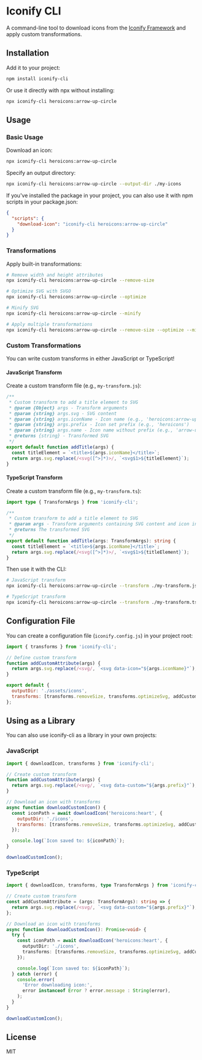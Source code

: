 # Iconify CLI

A command-line tool to download icons from the [Iconify Framework](https://iconify.design/) and
apply custom transformations.

## Installation

Add it to your project:

```bash
npm install iconify-cli
```

Or use it directly with npx without installing:

```bash
npx iconify-cli heroicons:arrow-up-circle
```

## Usage

### Basic Usage

Download an icon:

```bash
npx iconify-cli heroicons:arrow-up-circle
```

Specify an output directory:

```bash
npx iconify-cli heroicons:arrow-up-circle --output-dir ./my-icons
```

If you've installed the package in your project, you can also use it with npm scripts in your
package.json:

```json
{
  "scripts": {
    "download-icon": "iconify-cli heroicons:arrow-up-circle"
  }
}
```

### Transformations

Apply built-in transformations:

```bash
# Remove width and height attributes
npx iconify-cli heroicons:arrow-up-circle --remove-size

# Optimize SVG with SVGO
npx iconify-cli heroicons:arrow-up-circle --optimize

# Minify SVG
npx iconify-cli heroicons:arrow-up-circle --minify

# Apply multiple transformations
npx iconify-cli heroicons:arrow-up-circle --remove-size --optimize --minify
```

### Custom Transformations

You can write custom transforms in either JavaScript or TypeScript!

#### JavaScript Transform

Create a custom transform file (e.g., `my-transform.js`):

```js
/**
 * Custom transform to add a title element to SVG
 * @param {Object} args - Transform arguments
 * @param {string} args.svg - SVG content
 * @param {string} args.iconName - Icon name (e.g., 'heroicons:arrow-up-circle')
 * @param {string} args.prefix - Icon set prefix (e.g., 'heroicons')
 * @param {string} args.name - Icon name without prefix (e.g., 'arrow-up-circle')
 * @returns {string} - Transformed SVG
 */
export default function addTitle(args) {
  const titleElement = `<title>${args.iconName}</title>`;
  return args.svg.replace(/<svg([^>]*)>/, `<svg$1>${titleElement}`);
}
```

#### TypeScript Transform

Create a custom transform file (e.g., `my-transform.ts`):

```ts
import type { TransformArgs } from 'iconify-cli';

/**
 * Custom transform to add a title element to SVG
 * @param args - Transform arguments containing SVG content and icon information
 * @returns The transformed SVG
 */
export default function addTitle(args: TransformArgs): string {
  const titleElement = `<title>${args.iconName}</title>`;
  return args.svg.replace(/<svg([^>]*)>/, `<svg$1>${titleElement}`);
}
```

Then use it with the CLI:

```bash
# JavaScript transform
npx iconify-cli heroicons:arrow-up-circle --transform ./my-transform.js

# TypeScript transform
npx iconify-cli heroicons:arrow-up-circle --transform ./my-transform.ts
```

## Configuration File

You can create a configuration file (`iconify.config.js`) in your project root:

```js
import { transforms } from 'iconify-cli';

// Define custom transform
function addCustomAttribute(args) {
  return args.svg.replace(/<svg/, `<svg data-icon="${args.iconName}"`);
}

export default {
  outputDir: './assets/icons',
  transforms: [transforms.removeSize, transforms.optimizeSvg, addCustomAttribute],
};
```

## Using as a Library

You can also use iconify-cli as a library in your own projects:

### JavaScript

```js
import { downloadIcon, transforms } from 'iconify-cli';

// Create custom transform
function addCustomAttribute(args) {
  return args.svg.replace(/<svg/, `<svg data-custom="${args.prefix}"`);
}

// Download an icon with transforms
async function downloadCustomIcon() {
  const iconPath = await downloadIcon('heroicons:heart', {
    outputDir: './icons',
    transforms: [transforms.removeSize, transforms.optimizeSvg, addCustomAttribute],
  });

  console.log(`Icon saved to: ${iconPath}`);
}

downloadCustomIcon();
```

### TypeScript

```ts
import { downloadIcon, transforms, type TransformArgs } from 'iconify-cli';

// Create custom transform
const addCustomAttribute = (args: TransformArgs): string => {
  return args.svg.replace(/<svg/, `<svg data-custom="${args.prefix}"`);
};

// Download an icon with transforms
async function downloadCustomIcon(): Promise<void> {
  try {
    const iconPath = await downloadIcon('heroicons:heart', {
      outputDir: './icons',
      transforms: [transforms.removeSize, transforms.optimizeSvg, addCustomAttribute],
    });

    console.log(`Icon saved to: ${iconPath}`);
  } catch (error) {
    console.error(
      'Error downloading icon:',
      error instanceof Error ? error.message : String(error),
    );
  }
}

downloadCustomIcon();
```

## License

MIT
